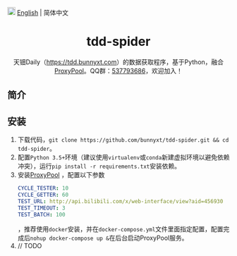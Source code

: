 <img src="https://gw.alipayobjects.com/zos/antfincdn/R8sN%24GNdh6/language.svg" width="18"> [English](./README.md) | 简体中文

<h1 align="center">
<b>tdd-spider</b>
</h1>

<div align="center">
天钿Daily（<a href="https://tdd.bunnyxt.com">https://tdd.bunnyxt.com</a>）的数据获取程序，基于Python，融合<a href="https://github.com/Python3WebSpider/ProxyPool">ProxyPool</a>。QQ群：<a href="https://jq.qq.com/?_wv=1027&k=588s7nw">537793686</a>，欢迎加入！
</div>

## 简介

## 安装

1. 下载代码，`git clone https://github.com/bunnyxt/tdd-spider.git && cd tdd-spider`。
2. 配置`Python 3.5+`环境（建议使用`virtualenv`或`conda`新建虚拟环境以避免依赖冲突），运行`pip install -r requirements.txt`安装依赖。
3. 安装[ProxyPool](https://github.com/Python3WebSpider/ProxyPool) ，配置以下参数
    ```yaml
    CYCLE_TESTER: 10
    CYCLE_GETTER: 60
    TEST_URL: http://api.bilibili.com/x/web-interface/view?aid=456930
    TEST_TIMEOUT: 3
    TEST_BATCH: 100
    ```
    ，推荐使用`docker`安装，并在`docker-compose.yml`文件里面指定配置，配置完成后`nohup docker-compose up &`在后台启动ProxyPool服务。
4. // TODO
